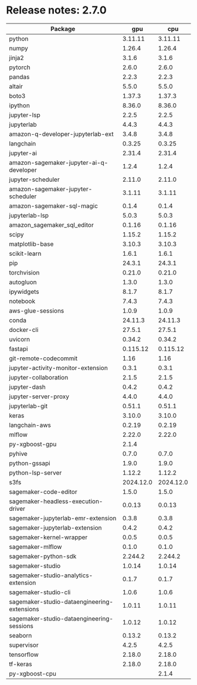 # Release notes: 2.7.0

Package | gpu| cpu
---|---|---
python|3.11.11|3.11.11
numpy|1.26.4|1.26.4
jinja2|3.1.6|3.1.6
pytorch|2.6.0|2.6.0
pandas|2.2.3|2.2.3
altair|5.5.0|5.5.0
boto3|1.37.3|1.37.3
ipython|8.36.0|8.36.0
jupyter-lsp|2.2.5|2.2.5
jupyterlab|4.4.3|4.4.3
amazon-q-developer-jupyterlab-ext|3.4.8|3.4.8
langchain|0.3.25|0.3.25
jupyter-ai|2.31.4|2.31.4
amazon-sagemaker-jupyter-ai-q-developer|1.2.4|1.2.4
jupyter-scheduler|2.11.0|2.11.0
amazon-sagemaker-jupyter-scheduler|3.1.11|3.1.11
amazon-sagemaker-sql-magic|0.1.4|0.1.4
jupyterlab-lsp|5.0.3|5.0.3
amazon_sagemaker_sql_editor|0.1.16|0.1.16
scipy|1.15.2|1.15.2
matplotlib-base|3.10.3|3.10.3
scikit-learn|1.6.1|1.6.1
pip|24.3.1|24.3.1
torchvision|0.21.0|0.21.0
autogluon|1.3.0|1.3.0
ipywidgets|8.1.7|8.1.7
notebook|7.4.3|7.4.3
aws-glue-sessions|1.0.9|1.0.9
conda|24.11.3|24.11.3
docker-cli|27.5.1|27.5.1
uvicorn|0.34.2|0.34.2
fastapi|0.115.12|0.115.12
git-remote-codecommit|1.16|1.16
jupyter-activity-monitor-extension|0.3.1|0.3.1
jupyter-collaboration|2.1.5|2.1.5
jupyter-dash|0.4.2|0.4.2
jupyter-server-proxy|4.4.0|4.4.0
jupyterlab-git|0.51.1|0.51.1
keras|3.10.0|3.10.0
langchain-aws|0.2.19|0.2.19
mlflow|2.22.0|2.22.0
py-xgboost-gpu|2.1.4| 
pyhive|0.7.0|0.7.0
python-gssapi|1.9.0|1.9.0
python-lsp-server|1.12.2|1.12.2
s3fs|2024.12.0|2024.12.0
sagemaker-code-editor|1.5.0|1.5.0
sagemaker-headless-execution-driver|0.0.13|0.0.13
sagemaker-jupyterlab-emr-extension|0.3.8|0.3.8
sagemaker-jupyterlab-extension|0.4.2|0.4.2
sagemaker-kernel-wrapper|0.0.5|0.0.5
sagemaker-mlflow|0.1.0|0.1.0
sagemaker-python-sdk|2.244.2|2.244.2
sagemaker-studio|1.0.14|1.0.14
sagemaker-studio-analytics-extension|0.1.7|0.1.7
sagemaker-studio-cli|1.0.6|1.0.6
sagemaker-studio-dataengineering-extensions|1.0.11|1.0.11
sagemaker-studio-dataengineering-sessions|1.0.12|1.0.12
seaborn|0.13.2|0.13.2
supervisor|4.2.5|4.2.5
tensorflow|2.18.0|2.18.0
tf-keras|2.18.0|2.18.0
py-xgboost-cpu| |2.1.4
